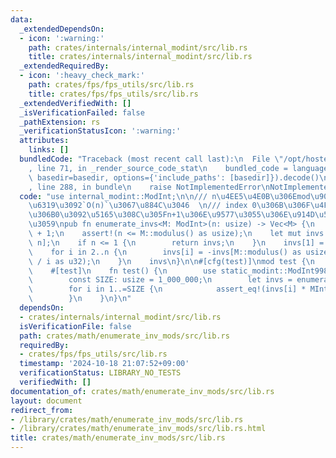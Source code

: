 ```yaml
---
data:
  _extendedDependsOn:
  - icon: ':warning:'
    path: crates/internals/internal_modint/src/lib.rs
    title: crates/internals/internal_modint/src/lib.rs
  _extendedRequiredBy:
  - icon: ':heavy_check_mark:'
    path: crates/fps/fps_utils/src/lib.rs
    title: crates/fps/fps_utils/src/lib.rs
  _extendedVerifiedWith: []
  _isVerificationFailed: false
  _pathExtension: rs
  _verificationStatusIcon: ':warning:'
  attributes:
    links: []
  bundledCode: "Traceback (most recent call last):\n  File \"/opt/hostedtoolcache/Python/3.10.15/x64/lib/python3.10/site-packages/onlinejudge_verify/documentation/build.py\"\
    , line 71, in _render_source_code_stat\n    bundled_code = language.bundle(stat.path,\
    \ basedir=basedir, options={'include_paths': [basedir]}).decode()\n  File \"/opt/hostedtoolcache/Python/3.10.15/x64/lib/python3.10/site-packages/onlinejudge_verify/languages/rust.py\"\
    , line 288, in bundle\n    raise NotImplementedError\nNotImplementedError\n"
  code: "use internal_modint::ModInt;\n\n/// n\u4EE5\u4E0B\u306Emod\u9006\u5143\u5217\
    \u6319\u3092`O(n)`\u3067\u884C\u3046  \n/// index 0\u306B\u306F\u4FBF\u5B9C\u7684\
    \u306B0\u3092\u5165\u308C\u305Fn+1\u306E\u9577\u3055\u306E\u914D\u5217\u3092\u8FD4\
    \u3059\npub fn enumerate_invs<M: ModInt>(n: usize) -> Vec<M> {\n    let n = n\
    \ + 1;\n    assert!(n <= M::modulus() as usize);\n    let mut invs = vec![M::raw(0);\
    \ n];\n    if n <= 1 {\n        return invs;\n    }\n    invs[1] = M::raw(1);\n\
    \    for i in 2..n {\n        invs[i] = -invs[M::modulus() as usize % i] * M::raw(M::modulus()\
    \ / i as u32);\n    }\n    invs\n}\n\n#[cfg(test)]\nmod test {\n    use super::*;\n\
    \    #[test]\n    fn test() {\n        use static_modint::ModInt998244353 as MInt;\n\
    \        const SIZE: usize = 1_000_000;\n        let invs = enumerate_invs::<MInt>(SIZE);\n\
    \        for i in 1..=SIZE {\n            assert_eq!(invs[i] * MInt::new(i), MInt::new(1));\n\
    \        }\n    }\n}\n"
  dependsOn:
  - crates/internals/internal_modint/src/lib.rs
  isVerificationFile: false
  path: crates/math/enumerate_inv_mods/src/lib.rs
  requiredBy:
  - crates/fps/fps_utils/src/lib.rs
  timestamp: '2024-10-18 21:07:52+09:00'
  verificationStatus: LIBRARY_NO_TESTS
  verifiedWith: []
documentation_of: crates/math/enumerate_inv_mods/src/lib.rs
layout: document
redirect_from:
- /library/crates/math/enumerate_inv_mods/src/lib.rs
- /library/crates/math/enumerate_inv_mods/src/lib.rs.html
title: crates/math/enumerate_inv_mods/src/lib.rs
---
```

